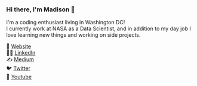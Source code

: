 ### Hi there, I'm Madison 👋

I'm a coding enthusiast living in Washington DC!   
I currently work at NASA as a Data Scientist, and in addition to my day job I love learning new things and working on side projects. 

👋 [Website](https://madisongipson.com)   
👩‍💼 [LinkedIn](https://www.linkedin.com/in/mgip/)   
✍️ [Medium](https://medium.com/@madisongipson)   
🐦 [Twitter](https://twitter.com/madisonmgipson)   
🎥 [Youtube](https://www.youtube.com/channel/UCuNolWmTBhhU1MVvpqS6WXw)   
